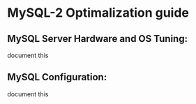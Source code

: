 MySQL-2 Optimalization guide
==================================

## MySQL Server Hardware and OS Tuning:

document this

## MySQL Configuration:

document this
